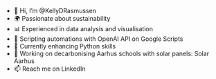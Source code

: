 - 👋 Hi, I’m @KellyDRasmussen
- 🌍 Passionate about sustainability
- 📊 Experienced in data analysis and visualisation
- 🤖 Scripting automations with OpenAI API on Google Scripts
- 🔧 Currently enhancing Python skills
- 🌱 Working on decarbonising Aarhus schools with solar panels: Solar Aarhus
- 📫 Reach me on LinkedIn

<!---
KellyDRasmussen/KellyDRasmussen is a ✨ special ✨ repository because its `README.md` (this file) appears on your GitHub profile.
You can click the Preview link to take a look at your changes.
--->
